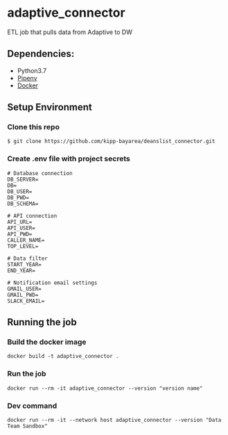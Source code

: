 # adaptive_connector
ETL job that pulls data from Adaptive to DW

## Dependencies:
* Python3.7
* [Pipenv](https://pipenv.readthedocs.io/en/latest/)
* [Docker](https://www.docker.com/)

## Setup Environment

### Clone this repo
```
$ git clone https://github.com/kipp-bayarea/deanslist_connector.git
```

### Create .env file with project secrets
```
# Database connection
DB_SERVER=
DB=
DB_USER=
DB_PWD=
DB_SCHEMA=

# API connection
API_URL=
API_USER=
API_PWD=
CALLER_NAME=
TOP_LEVEL=

# Data filter
START_YEAR=
END_YEAR=

# Notification email settings
GMAIL_USER=
GMAIL_PWD=
SLACK_EMAIL=
```

## Running the job

### Build the docker image
```
docker build -t adaptive_connector .
```

### Run the job
```
docker run --rm -it adaptive_connector --version "version name"
```

### Dev command
```
docker run --rm -it --network host adaptive_connector --version "Data Team Sandbox"
```